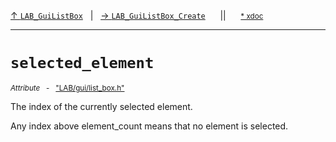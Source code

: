 [&#8593; `LAB_GuiListBox`](LAB--gui--list_boxh--lab_guilistbox.md)&nbsp;&nbsp;&nbsp;|&nbsp;&nbsp;&nbsp;[&#8594; `LAB_GuiListBox_Create`](LAB--gui--list_boxh--lab_guilistbox--lab_guilistbox_create.md)&nbsp;&nbsp;&nbsp;&nbsp;&nbsp;&nbsp;||&nbsp;&nbsp;&nbsp;&nbsp;&nbsp;&nbsp;<small>[\* xdoc](../xdoc/LAB\gui.xmd#L275)</small>
***

# `selected_element`
<small>*Attribute* &nbsp; - &nbsp; ["LAB/gui/list_box.h"](../include/LAB/gui/list_box.h)</small>  

The index of the currently selected element.

Any index above element_count means that no element is selected.


